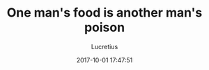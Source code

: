 ---
imageAuthor: Les anderson
imageCredit: 'https://unsplash.com/photos/PexhZ5-3Gb0'
imageDescription: Two people in a green meadow with sparse trees during sunset
imageUrl: /images/les-anderson-253719.jpg
title: One man's food is another man's poison
type: quote
category: Life
tags:
  - Quotes
date: 2017-10-01 17:47:51
author: Lucretius
quoteUrl: https://www.amazon.com/Metabolic-Typing-Diet-Customize-Yourself/dp/0767905644
---